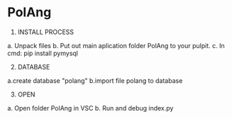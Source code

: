 # PolAng

1. INSTALL PROCESS

a. Unpack files
b. Put out main aplication folder PolAng to your pulpit.
c. In cmd: pip install pymysql

2. DATABASE

a.create database "polang"
b.import file polang to database

3. OPEN

a. Open folder PolAng in VSC
b. Run and debug index.py

